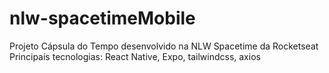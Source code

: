 # nlw-spacetimeMobile

Projeto Cápsula do Tempo desenvolvido na NLW Spacetime da Rocketseat
Principais tecnologias: React Native, Expo, tailwindcss, axios
